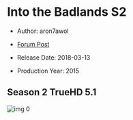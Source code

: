 # Into the Badlands S2

* Author: aron7awol

* [Forum Post](https://www.avsforum.com/threads/bass-eq-for-filtered-movies.2995212/post-58526160)

* Release Date: 2018-03-13
* Production Year: 2015

## Season 2 TrueHD 5.1

![img 0](https://i.imgur.com/3OpKL3u.jpg)

